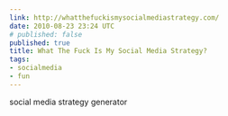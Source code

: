 ```yaml
---
link: http://whatthefuckismysocialmediastrategy.com/
date: 2010-08-23 23:24 UTC
# published: false
published: true
title: What The Fuck Is My Social Media Strategy?
tags:
- socialmedia
- fun
---
```


social media strategy generator
